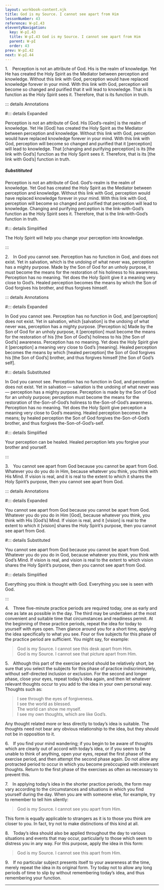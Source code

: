```yaml
---
layout: workbook-content.njk
title: God is my Source. I cannot see apart from Him
lessonNumber: 43
reference: W-pI.43
eleventyNavigation:
  key: W-pI.43
  title: W-pI.43 God is my Source. I cannot see apart from Him
  parent: W-pI
  order: 43
prev: W-pI.42
next: W-pI.44
---
```


1. Perception is not an attribute of God. 
His is the realm of knowledge. 
Yet He has created the Holy Spirit as the Mediator between perception and knowledge. 
Without this link with God, perception would have replaced knowledge forever in your mind. 
With this link with God, perception will become so changed and purified that it will lead to knowledge. 
That is its function as the Holy Spirit sees it. 
Therefore, that is its function in truth.

::: details Annotations

#::: details Expanded

Perception is not an attribute of God. 
His [God’s-realm] is the realm of knowledge. 
Yet He [God] has created the Holy Spirit as the Mediator between perception and knowledge. 
Without this link with God, perception would have replaced knowledge forever in your mind. 
With this link with God, perception will become so changed and purified that it [perception] will lead to knowledge. 
That [changing and purifying perception] is its [the link with God’s] function as the Holy Spirit sees it. 
Therefore, that is its [the link with God’s] function in truth.

##### Substitituted

Perception is not an attribute of God. 
God’s-realm is the realm of knowledge. 
Yet God has created the Holy Spirit as the Mediator between perception and knowledge. 
Without this link with God, perception would have replaced knowledge forever in your mind. 
With this link with God, perception will become so changed and purified that perception will lead to knowledge. 
Changing and purifying perception is the link-with-God’s function as the Holy Spirit sees it. 
Therefore, that is the link-with-God’s function in truth.

#::: details Simplified

The Holy Spirit will help you change your perception into knowledge.

:::


2. In God you cannot see. 
Perception has no function in God, and does not exist. 
Yet in salvation, which is the undoing of what never was, perception has a mighty purpose. 
Made by the Son of God for an unholy purpose, it must become the means for the restoration of his holiness to his awareness. 
Perception has no meaning. 
Yet does the Holy Spirit give it a meaning very close to God’s. 
Healed perception becomes the means by which the Son of God forgives his brother, and thus forgives himself.

::: details Annotations

#::: details Expanded

In God you cannot see. 
Perception has no function in God, and [perception] does not exist. 
Yet in salvation, which [salvation] is the undoing of what never was, perception has a mighty purpose. 
[Perception is] Made by the Son of God for an unholy purpose, it [perception] must become the means for the restoration of his [the Son of God’s] holiness to his [the Son of God’s] awareness. 
Perception has no meaning. 
Yet does the Holy Spirit give it [perception] a meaning very close to God’s [meaning]. 
Healed perception becomes the means by which [healed perception] the Son of God forgives his [the Son of God’s] brother, and thus forgives himself [the Son of God’s self].

#::: details Substituted

In God you cannot see. 
Perception has no function in God, and perception does not exist. 
Yet in salvation — salvation is the undoing of what never was — perception has a mighty purpose. 
Perception is made by the Son of God for an unholy purpose; perception must become the means for the restoration of the-Son-of-God’s holiness to the-Son-of-God’s awareness. 
Perception has no meaning. 
Yet does the Holy Spirit give perception a meaning very close to God’s meaning. 
Healed perception becomes the means; by healed perception the Son of God forgives the-Son-of-God’s brother, and thus forgives the-Son-of-God’s-self.

#::: details Simplified

Your perception can be healed. 
Healed perception lets you forgive your brother and yourself.

:::


3. You cannot see apart from God because you cannot be apart from God. 
Whatever you do you do in Him, because whatever you think, you think with His Mind. 
If vision is real, and it is real to the extent to which it shares the Holy Spirit’s purpose, then you cannot see apart from God.

::: details Annotations

#::: details Expanded

You cannot see apart from God because you cannot be apart from God. 
Whatever you do you do in Him [God], because whatever you think, you think with His [God’s] Mind. 
If vision is real, and it [vision] is real to the extent to which it [vision] shares the Holy Spirit’s purpose, then you cannot see apart from God.

#::: details Substituted

You cannot see apart from God because you cannot be apart from God. 
Whatever you do you do in God, because whatever you think, you think with God’s Mind. 
If vision is real, and vision is real to the extent to which vision shares the Holy Spirit’s purpose, then you cannot see apart from God.


#::: details Simplified

Everything you think is thought with God.
Everything you see is seen with God.

:::


4. Three five-minute practice periods are required today, one as early and one as late as possible in the day. 
The third may be undertaken at the most convenient and suitable time that circumstances and readiness permit.
At the beginning of these practice periods, repeat the idea for today to yourself with eyes open. 
Then glance around you for a short time, applying the idea specifically to what you see. 
Four or five subjects for this phase of the practice period are sufficient. 
You might say, for example:

>God is my Source. 
I cannot see this desk apart from Him.  
God is my Source. 
I cannot see that picture apart from Him.


5. Although this part of the exercise period should be relatively short, be sure that you select the subjects for this phase of practice indiscriminately, without self-directed inclusion or exclusion. 
For the second and longer phase, close your eyes, repeat today’s idea again, and then let whatever relevant thoughts occur to you add to the idea in your own personal way. 
Thoughts such as:

>I see through the eyes of forgiveness.  
I see the world as blessed.  
The world can show me myself.  
I see my own thoughts, which are like God’s.

Any thought related more or less directly to today’s idea is suitable. 
The thoughts need not bear any obvious relationship to the idea, but they should not be in opposition to it.

6. If you find your mind wandering; if you begin to be aware of thoughts which are clearly out of accord with today’s idea, or if you seem to be unable to think of anything, open your eyes, repeat the first phase of the exercise period, and then attempt the second phase again. 
Do not allow any protracted period to occur in which you become preöccupied with irrelevant thoughts. 
Return to the first phase of the exercises as often as necessary to prevent this.

7. In applying today’s idea in the shorter practice periods, the form may vary according to the circumstances and situations in which you find yourself during the day. 
When you are with someone else, for example, try to remember to tell him silently:

>God is my Source. 
I cannot see you apart from Him.

This form is equally applicable to strangers as it is to those you think are closer to you. 
In fact, try not to make distinctions of this kind at all.


8. Today’s idea should also be applied throughout the day to various situations and events that may occur, particularly to those which seem to distress you in any way. 
For this purpose, apply the idea in this form:

>God is my Source. 
I cannot see this apart from Him.

9. If no particular subject presents itself to your awareness at the time, merely repeat the idea in its original form. 
Try today not to allow any long periods of time to slip by without remembering today’s idea, and thus remembering your function.

---

